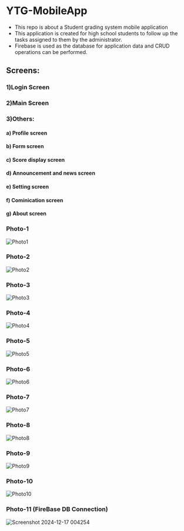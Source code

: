 # **YTG-MobileApp** 
* This repo is about a Student grading system mobile application
* This application is created for high school students to follow up the tasks assigned to them by the administrator.
* Firebase is used as the database for application data and CRUD operations can be performed.

## **Screens:**
### **1)Login Screen**
### **2)Main Screen**
### **3)Others:**
#### **a) Profile screen**
#### **b) Form screen**
#### **c) Score display screen**
#### **d) Announcement and news screen**
#### **e) Setting screen**
#### **f) Cominication screen**
#### **g) About screen**

### **Photo-1**
![Photo1](https://github.com/user-attachments/assets/00f2c2e3-f05e-4459-9f2e-3277367114fa)
### **Photo-2**
![Photo2](https://github.com/user-attachments/assets/696fee92-9d83-4fa0-a837-8e30f8f5a915)
### **Photo-3**
![Photo3](https://github.com/user-attachments/assets/7ae16ec2-facb-443e-a434-c9a69f1f2942)
### **Photo-4**
![Photo4](https://github.com/user-attachments/assets/5387ec00-c0bc-4eec-bdab-0bd8d22d13a2)
### **Photo-5**
![Photo5](https://github.com/user-attachments/assets/04e9429e-6256-4f25-afbb-51526333b33b)
### **Photo-6**
![Photo6](https://github.com/user-attachments/assets/b640c8ab-d9b3-4727-9bcf-e1c794ad5dac)
### **Photo-7**
![Photo7](https://github.com/user-attachments/assets/fdaaaa17-1f4f-477e-b6ad-b3a2429950a6)
### **Photo-8**
![Photo8](https://github.com/user-attachments/assets/464adf79-23d3-45b0-96fe-1d035a9dcad7)
### **Photo-9**
![Photo9](https://github.com/user-attachments/assets/2517353e-d8b4-428a-9f37-8ffb6e4d6378)
### **Photo-10**
![Photo10](https://github.com/user-attachments/assets/d165b468-8333-4f5e-8eb4-7f0ffa269c58)
### **Photo-11 (FireBase DB Connection)**
![Screenshot 2024-12-17 004254](https://github.com/user-attachments/assets/64dd7b7f-c77d-47d0-b42d-2e48b670601d)









